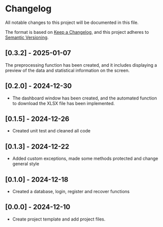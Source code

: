 # Changelog

All notable changes to this project will be documented in this file.

The format is based on [Keep a Changelog](https://keepachangelog.com/en/1.0.0/),
and this project adheres to [Semantic Versioning](https://semver.org/spec/v2.0.0.html).



## [0.3.2] - 2025-01-07
The preprocessing function has been created, and it includes
displaying a preview of the data and statistical information on the screen.

## [0.2.0] - 2024-12-30
- The dashboard window has been created, and the automated function
to download the XLSX file has been implemented.

## [0.1.5] - 2024-12-26
- Created unit test and cleaned all code

## [0.1.3] - 2024-12-22
- Added custom exceptions, made some methods protected and change general style

## [0.1.0] - 2024-12-18
- Created a database, login, register and recover functions

## [0.0.0] - 2024-12-10
- Create project template and add project files.